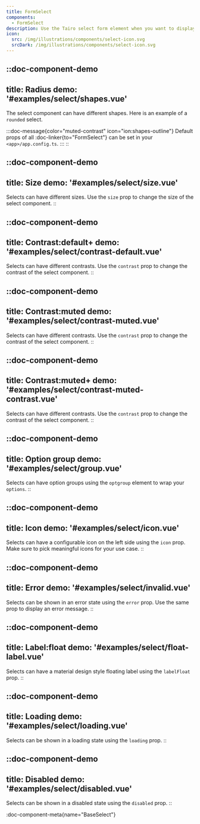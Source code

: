 ```yaml
---
title: FormSelect
components:
  - FormSelect
description: Use the Tairo select form element when you want to display a mobile friendly selection box. Explore the available customization options.
icon:
  src: /img/illustrations/components/select-icon.svg
  srcDark: /img/illustrations/components/select-icon.svg
---
```


::doc-component-demo
---
title: Radius
demo: '#examples/select/shapes.vue'
---
The select component can have different shapes. Here is an example of a `rounded` select.

:::doc-message{color="muted-contrast" icon="ion:shapes-outline"}
Default props of all :doc-linker{to="FormSelect"} can be set in your `<app>/app.config.ts`.
:::
::

::doc-component-demo
---
title: Size
demo: '#examples/select/size.vue'
---
Selects can have different sizes. Use the `size` prop to change the size of the select component.
::

::doc-component-demo
---
title: Contrast:default+
demo: '#examples/select/contrast-default.vue'
---
Selects can have different contrasts. Use the `contrast` prop to change the contrast of the select component.
::

::doc-component-demo
---
title: Contrast:muted
demo: '#examples/select/contrast-muted.vue'
---
Selects can have different contrasts. Use the `contrast` prop to change the contrast of the select component.
::

::doc-component-demo
---
title: Contrast:muted+
demo: '#examples/select/contrast-muted-contrast.vue'
---
Selects can have different contrasts. Use the `contrast` prop to change the contrast of the select component.
::

::doc-component-demo
---
title: Option group
demo: '#examples/select/group.vue'
---
Selects can have option groups using the `optgroup` element to wrap your `options`.
::

::doc-component-demo
---
title: Icon
demo: '#examples/select/icon.vue'
---
Selects can have a configurable icon on the left side using the `icon` prop. Make sure to pick meaningful icons for your use case.
::

::doc-component-demo
---
title: Error
demo: '#examples/select/invalid.vue'
---
Selects can be shown in an error state using the `error` prop. Use the same prop to display an error message.
::

::doc-component-demo
---
title: Label:float
demo: '#examples/select/float-label.vue'
---
Selects can have a material design style floating label using the `labelFloat` prop.
::

::doc-component-demo
---
title: Loading
demo: '#examples/select/loading.vue'
---
Selects can be shown in a loading state using the `loading` prop.
::

::doc-component-demo
---
title: Disabled
demo: '#examples/select/disabled.vue'
---
Selects can be shown in a disabled state using the `disabled` prop.
::

:doc-component-meta{name="BaseSelect"}
